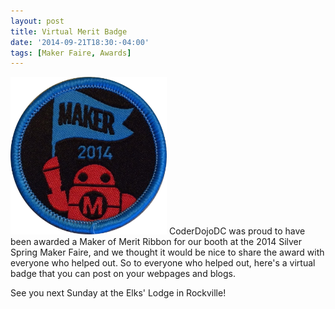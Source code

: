 ```yaml
---
layout: post
title: Virtual Merit Badge
date: '2014-09-21T18:30:-04:00'
tags: [Maker Faire, Awards]
---
```

<img src="/assets/makerbadge.png" style="width: 250px" alt="2014 Maker of Merit Badge" /> CoderDojoDC was proud to have been awarded a Maker of Merit Ribbon for our booth at the 2014 Silver Spring Maker Faire, and we thought it would be nice to share the award with everyone who helped out.  So to everyone who helped out, here's a virtual badge that you can post on your webpages and blogs.

See you next Sunday at the Elks' Lodge in Rockville!
